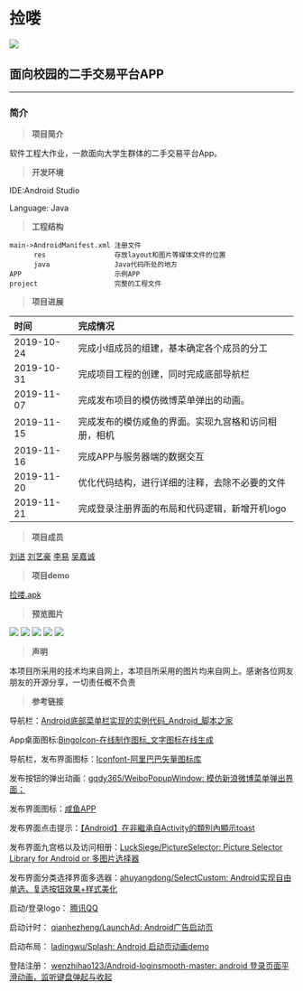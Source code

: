 # 捡喽

![](./image/icon.png)

## 面向校园的二手交易平台APP ##

***


### **简介** ###

> **项目简介**

软件工程大作业，一款面向大学生群体的二手交易平台App。

> **开发环境**

IDE:Android Studio

Language: Java

> **工程结构**

    main->AndroidManifest.xml 注册文件
	      res                 存放layout和图片等媒体文件的位置
          java                Java代码所处的地方
	APP                       示例APP
    project                   完整的工程文件

> **项目进展**

| 时间        | 完成情况                                       |
| :----------|:----------------------------------------------|
| 2019-10-24 | 完成小组成员的组建，基本确定各个成员的分工          |
| 2019-10-31 | 完成项目工程的创建，同时完成底部导航栏             |
| 2019-11-07 | 完成发布项目的模仿微博菜单弹出的动画。				|
| 2019-11-15 | 完成发布的模仿咸鱼的界面。实现九宫格和访问相册，相机|
| 2019-11-16 | 完成APP与服务器端的数据交互                     |
| 2019-11-20 | 优化代码结构，进行详细的注释，去除不必要的文件     |
| 2019-11-21 | 完成登录注册界面的布局和代码逻辑，新增开机logo    |

> **项目成员**

[刘进](https://github.com/1059024691)
[刘艺豪](#)
[李易](#)
[吴嘉诚](#)

> **项目demo**

[捡喽.apk](./APP/捡喽.apk)

> **预览图片**

![](./image/start.jpg)
![](./image/index.jpg)
![](./image/publish.jpg)
![](./image/publish_good.jpg)
![](./image/login.jpg)

> **声明**

本项目所采用的技术均来自网上，本项目所采用的图片均来自网上。感谢各位网友朋友的开源分享，一切责任概不负责

> **参考链接**

导航栏：[Android底部菜单栏实现的实例代码_Android_脚本之家](https://www.jb51.net/article/140081.htm)

App桌面图标:[BingoIcon-在线制作图标_文字图标在线生成](https://bingoicon.com/font)

导航栏，发布界面图标：[Iconfont-阿里巴巴矢量图标库](https://www.iconfont.cn/collections/detail?spm=a313x.7781069.1998910419.d9df05512&cid=33)

发布按钮的弹出动画：[gqdy365/WeiboPopupWindow: 模仿新浪微博菜单弹出界面；](https://github.com/gqdy365/WeiboPopupWindow)

发布界面图标：[咸鱼APP](https://2.taobao.com/)

发布界面点击提示：[【Android】在非繼承自Activity的類別內顯示toast](https://medium.com/@leowang0308/android-%E5%9C%A8%E9%9D%9E%E7%B9%BC%E6%89%BF%E8%87%AAactivity%E7%9A%84%E9%A1%9E%E5%88%A5%E5%85%A7%E9%A1%AF%E7%A4%BAtoast-457b3a677ced)

发布界面九宫格以及访问相册：[LuckSiege/PictureSelector: Picture Selector Library for Android  or 多图片选择器](https://github.com/LuckSiege/PictureSelector)

发布界面分类选择界面多选器：[ahuyangdong/SelectCustom: Android实现自由单选、复选按钮效果+样式美化](https://github.com/ahuyangdong/SelectCustom)

启动/登录logo： [腾讯QQ](https://im.qq.com/pcqq/)

启动计时： [qianhezheng/LaunchAd: Android广告启动页](https://github.com/qianhezheng/LaunchAd)

启动布局： [ladingwu/Splash: Android 启动页动画demo](https://github.com/ladingwu/Splash)

登陆注册： [wenzhihao123/Android-loginsmooth-master: android 登录页面平滑动画，监听键盘弹起与收起](https://github.com/wenzhihao123/Android-loginsmooth-master)